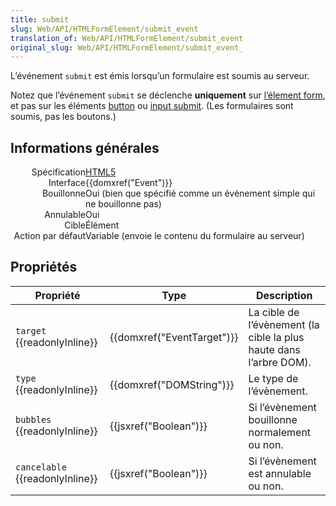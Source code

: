 ```yaml
---
title: submit
slug: Web/API/HTMLFormElement/submit_event
translation_of: Web/API/HTMLFormElement/submit_event
original_slug: Web/API/HTMLFormElement/submit_event_
---
```

<p>L’événement <code>submit</code> est émis lorsqu’un formulaire est soumis au serveur.</p>

<p>Notez que l’événement <code>submit</code> se déclenche <strong>uniquement</strong> sur <a href="/fr-FR/docs/Web/HTML/Element/form">l’élement form</a>, et pas sur les éléments <a href="/fr-FR/docs/Web/HTML/Element/button">button</a> ou <a href="/fr/docs/Web/HTML/Element/Input/submit">input submit</a>. (Les formulaires sont soumis, pas les boutons.)</p>

<h2 id="Informations_générales">Informations générales</h2>

<dl>
 <dt style="float: left; text-align: right; width: 120px;">Spécification</dt>
 <dd style="margin: 0 0 0 120px;"><a href="http://www.whatwg.org/specs/web-apps/current-work/multipage/association-of-controls-and-forms.html#form-submission-algorithm">HTML5</a></dd>
 <dt style="float: left; text-align: right; width: 120px;">Interface</dt>
 <dd style="margin: 0 0 0 120px;">{{domxref("Event")}}</dd>
 <dt style="float: left; text-align: right; width: 120px;">Bouillonne</dt>
 <dd style="margin: 0 0 0 120px;">Oui (bien que spécifié comme un événement simple qui ne bouillonne pas)</dd>
 <dt style="float: left; text-align: right; width: 120px;">Annulable</dt>
 <dd style="margin: 0 0 0 120px;">Oui</dd>
 <dt style="float: left; text-align: right; width: 120px;">Cible</dt>
 <dd style="margin: 0 0 0 120px;">Élément</dd>
 <dt style="float: left; text-align: right; width: 120px;">Action par défaut</dt>
 <dd style="margin: 0 0 0 120px;">Variable (envoie le contenu du formulaire au serveur)</dd>
</dl>

<h2 id="Propriétés">Propriétés</h2>

<table class="standard-table">
 <thead>
  <tr>
   <th scope="col">Propriété</th>
   <th scope="col">Type</th>
   <th scope="col">Description</th>
  </tr>
 </thead>
 <tbody>
  <tr>
   <td><code>target</code> {{readonlyInline}}</td>
   <td>{{domxref("EventTarget")}}</td>
   <td>La cible de l’évènement (la cible la plus haute dans l’arbre DOM).</td>
  </tr>
  <tr>
   <td><code>type</code> {{readonlyInline}}</td>
   <td>{{domxref("DOMString")}}</td>
   <td>Le type de l’évènement.</td>
  </tr>
  <tr>
   <td><code>bubbles</code> {{readonlyInline}}</td>
   <td>{{jsxref("Boolean")}}</td>
   <td>Si l’évènement bouillonne normalement ou non.</td>
  </tr>
  <tr>
   <td><code>cancelable</code> {{readonlyInline}}</td>
   <td>{{jsxref("Boolean")}}</td>
   <td>Si l’évènement est annulable ou non.</td>
  </tr>
 </tbody>
</table>
